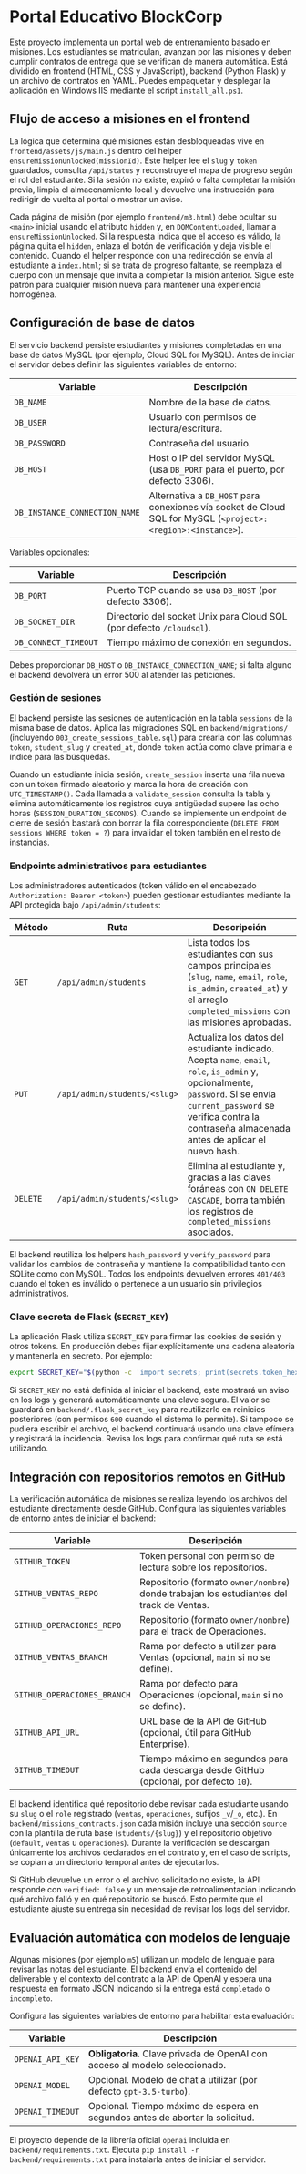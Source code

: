 # Portal Educativo BlockCorp

Este proyecto implementa un portal web de entrenamiento basado en misiones. Los estudiantes se matriculan, avanzan por las misiones y deben cumplir contratos de entrega que se verifican de manera automática. Está dividido en frontend (HTML, CSS y JavaScript), backend (Python Flask) y un archivo de contratos en YAML. Puedes empaquetar y desplegar la aplicación en Windows IIS mediante el script `install_all.ps1`.

## Flujo de acceso a misiones en el frontend

La lógica que determina qué misiones están desbloqueadas vive en `frontend/assets/js/main.js` dentro del helper `ensureMissionUnlocked(missionId)`. Este helper lee el `slug` y `token` guardados, consulta `/api/status` y reconstruye el mapa de progreso según el rol del estudiante. Si la sesión no existe, expiró o falta completar la misión previa, limpia el almacenamiento local y devuelve una instrucción para redirigir de vuelta al portal o mostrar un aviso.

Cada página de misión (por ejemplo `frontend/m3.html`) debe ocultar su `<main>` inicial usando el atributo `hidden` y, en `DOMContentLoaded`, llamar a `ensureMissionUnlocked`. Si la respuesta indica que el acceso es válido, la página quita el `hidden`, enlaza el botón de verificación y deja visible el contenido. Cuando el helper responde con una redirección se envía al estudiante a `index.html`; si se trata de progreso faltante, se reemplaza el cuerpo con un mensaje que invita a completar la misión anterior. Sigue este patrón para cualquier misión nueva para mantener una experiencia homogénea.

## Configuración de base de datos

El servicio backend persiste estudiantes y misiones completadas en una base de datos MySQL (por ejemplo, Cloud SQL for MySQL). Antes de iniciar el servidor debes definir las siguientes variables de entorno:

| Variable | Descripción |
| --- | --- |
| `DB_NAME` | Nombre de la base de datos. |
| `DB_USER` | Usuario con permisos de lectura/escritura. |
| `DB_PASSWORD` | Contraseña del usuario. |
| `DB_HOST` | Host o IP del servidor MySQL (usa `DB_PORT` para el puerto, por defecto 3306). |
| `DB_INSTANCE_CONNECTION_NAME` | Alternativa a `DB_HOST` para conexiones vía socket de Cloud SQL for MySQL (`<project>:<region>:<instance>`). |

Variables opcionales:

| Variable | Descripción |
| --- | --- |
| `DB_PORT` | Puerto TCP cuando se usa `DB_HOST` (por defecto 3306). |
| `DB_SOCKET_DIR` | Directorio del socket Unix para Cloud SQL (por defecto `/cloudsql`). |
| `DB_CONNECT_TIMEOUT` | Tiempo máximo de conexión en segundos. |

Debes proporcionar `DB_HOST` o `DB_INSTANCE_CONNECTION_NAME`; si falta alguno el backend devolverá un error 500 al atender las peticiones.

### Gestión de sesiones

El backend persiste las sesiones de autenticación en la tabla `sessions` de la misma base de datos. Aplica las migraciones SQL en `backend/migrations/` (incluyendo `003_create_sessions_table.sql`) para crearla con las columnas `token`, `student_slug` y `created_at`, donde `token` actúa como clave primaria e índice para las búsquedas.

Cuando un estudiante inicia sesión, `create_session` inserta una fila nueva con un token firmado aleatorio y marca la hora de creación con `UTC_TIMESTAMP()`. Cada llamada a `validate_session` consulta la tabla y elimina automáticamente los registros cuya antigüedad supere las ocho horas (`SESSION_DURATION_SECONDS`). Cuando se implemente un endpoint de cierre de sesión bastará con borrar la fila correspondiente (`DELETE FROM sessions WHERE token = ?`) para invalidar el token también en el resto de instancias.

### Endpoints administrativos para estudiantes

Los administradores autenticados (token válido en el encabezado `Authorization: Bearer <token>`) pueden gestionar estudiantes mediante la API protegida bajo `/api/admin/students`:

| Método | Ruta | Descripción |
| --- | --- | --- |
| `GET` | `/api/admin/students` | Lista todos los estudiantes con sus campos principales (`slug`, `name`, `email`, `role`, `is_admin`, `created_at`) y el arreglo `completed_missions` con las misiones aprobadas. |
| `PUT` | `/api/admin/students/<slug>` | Actualiza los datos del estudiante indicado. Acepta `name`, `email`, `role`, `is_admin` y, opcionalmente, `password`. Si se envía `current_password` se verifica contra la contraseña almacenada antes de aplicar el nuevo hash. |
| `DELETE` | `/api/admin/students/<slug>` | Elimina al estudiante y, gracias a las claves foráneas con `ON DELETE CASCADE`, borra también los registros de `completed_missions` asociados. |

El backend reutiliza los helpers `hash_password` y `verify_password` para validar los cambios de contraseña y mantiene la compatibilidad tanto con SQLite como con MySQL. Todos los endpoints devuelven errores `401/403` cuando el token es inválido o pertenece a un usuario sin privilegios administrativos.

### Clave secreta de Flask (`SECRET_KEY`)

La aplicación Flask utiliza `SECRET_KEY` para firmar las cookies de sesión y otros tokens. En producción debes fijar explícitamente una cadena aleatoria y mantenerla en secreto. Por ejemplo:

```bash
export SECRET_KEY="$(python -c 'import secrets; print(secrets.token_hex(32))')"
```

Si `SECRET_KEY` no está definida al iniciar el backend, este mostrará un aviso en los logs y generará automáticamente una clave segura. El valor se guardará en `backend/.flask_secret_key` para reutilizarlo en reinicios posteriores (con permisos `600` cuando el sistema lo permite). Si tampoco se pudiera escribir el archivo, el backend continuará usando una clave efímera y registrará la incidencia. Revisa los logs para confirmar qué ruta se está utilizando.

## Integración con repositorios remotos en GitHub

La verificación automática de misiones se realiza leyendo los archivos del estudiante directamente desde GitHub. Configura las siguientes variables de entorno antes de iniciar el backend:

| Variable | Descripción |
| --- | --- |
| `GITHUB_TOKEN` | Token personal con permiso de lectura sobre los repositorios. |
| `GITHUB_VENTAS_REPO` | Repositorio (formato `owner/nombre`) donde trabajan los estudiantes del track de Ventas. |
| `GITHUB_OPERACIONES_REPO` | Repositorio (formato `owner/nombre`) para el track de Operaciones. |
| `GITHUB_VENTAS_BRANCH` | Rama por defecto a utilizar para Ventas (opcional, `main` si no se define). |
| `GITHUB_OPERACIONES_BRANCH` | Rama por defecto para Operaciones (opcional, `main` si no se define). |
| `GITHUB_API_URL` | URL base de la API de GitHub (opcional, útil para GitHub Enterprise). |
| `GITHUB_TIMEOUT` | Tiempo máximo en segundos para cada descarga desde GitHub (opcional, por defecto `10`). |

El backend identifica qué repositorio debe revisar cada estudiante usando su `slug` o el `role` registrado (`ventas`, `operaciones`, sufijos `_v`/`_o`, etc.). En `backend/missions_contracts.json` cada misión incluye una sección `source` con la plantilla de ruta base (`students/{slug}`) y el repositorio objetivo (`default`, `ventas` u `operaciones`). Durante la verificación se descargan únicamente los archivos declarados en el contrato y, en el caso de scripts, se copian a un directorio temporal antes de ejecutarlos.

Si GitHub devuelve un error o el archivo solicitado no existe, la API responde con `verified: false` y un mensaje de retroalimentación indicando qué archivo falló y en qué repositorio se buscó. Esto permite que el estudiante ajuste su entrega sin necesidad de revisar los logs del servidor.

## Evaluación automática con modelos de lenguaje

Algunas misiones (por ejemplo `m5`) utilizan un modelo de lenguaje para revisar las notas del estudiante. El backend envía el contenido del deliverable y el contexto del contrato a la API de OpenAI y espera una respuesta en formato JSON indicando si la entrega está `completado` o `incompleto`.

Configura las siguientes variables de entorno para habilitar esta evaluación:

| Variable | Descripción |
| --- | --- |
| `OPENAI_API_KEY` | **Obligatoria.** Clave privada de OpenAI con acceso al modelo seleccionado. |
| `OPENAI_MODEL` | Opcional. Modelo de chat a utilizar (por defecto `gpt-3.5-turbo`). |
| `OPENAI_TIMEOUT` | Opcional. Tiempo máximo de espera en segundos antes de abortar la solicitud. |

El proyecto depende de la librería oficial `openai` incluida en `backend/requirements.txt`. Ejecuta `pip install -r backend/requirements.txt` para instalarla antes de iniciar el servidor.

